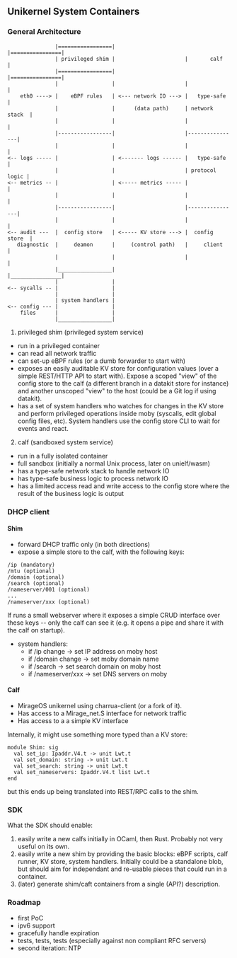 ## Unikernel System Containers

### General Architecture

```
               |=================|                      |================|
               | privileged shim |                      |       calf     |
               |=================|                      |================|
               |                 |                      |                |
    eth0 ----> |    eBPF rules   | <--- network IO ---> |   type-safe    |
               |                 |      (data path)     | network stack  |
               |                 |                      |                |
               |-----------------|                      |----------------|
               |                 |                      |                |
<-- logs ----- |                 | <------- logs ------ |   type-safe    |
               |                 |                      | protocol logic |
<-- metrics -- |                 | <----- metrics ----- |                |
               |                 |                      |                |
               |-----------------|                      |----------------|
               |                 |                      |                |
<-- audit ---  |  config store   | <----- KV store ---> |  config store  |
   diagnostic  |     deamon      |     (control path)   |     client     |
               |                 |                      |                |
               |_________________|                      |________________|
               |                 |
<-- sycalls -- |                 |
               |                 |
               | system handlers |
<-- config --- |                 |
    files      |                 |
               |_________________|
```

1. privileged shim (privileged system service)
  - run in a privileged container
  - can read all network traffic
  - can set-up eBPF rules (or a dumb forwarder to start with)
  - exposes an easily auditable KV store for configuration values
    (over a simple REST/HTTP API to start with).
    Expose a scoped "view" of the config store to the
    calf (a different branch in a datakit store for instance) and another
    unscoped "view" to the host (could be a Git log if using datakit).
  - has a set of system handlers who watches for changes in the KV
    store and perform privileged operations inside moby (syscalls, edit
    global config files, etc). System handlers use the config store CLI
    to wait for events and react.

2. calf (sandboxed system service)
  - run in a fully isolated container
  - full sandbox (initially a normal Unix process, later on unielf/wasm)
  - has a type-safe network stack to handle network IO
  - has type-safe business logic to process network IO
  - has a limited access read and write access to the config store where the
    result of the business logic is output

### DHCP client

#### Shim

- forward DHCP traffic only (in both directions)
- expose a simple store to the calf, with the following keys:

```
/ip (mandatory)
/mtu (optional)
/domain (optional)
/search (optional)
/nameserver/001 (optional)
...
/nameserver/xxx (optional)
```

If runs a small webserver where it exposes a simple CRUD interface
over these keys -- only the calf can see it (e.g. it opens a pipe and
share it with the calf on startup).

- system handlers:
  - if /ip change -> set IP address on moby host
  - if /domain change -> set moby domain name
  - if /search -> set search domain on moby host
  - if /nameserver/xxx -> set DNS servers on moby

#### Calf

- MirageOS unikernel using charrua-client (or a fork of it).
- Has access to a Mirage_net.S interface for network traffic
- Has access to a a simple KV interface

Internally, it might use something more typed than a KV store:

```
module Shim: sig
  val set_ip: Ipaddr.V4.t -> unit Lwt.t
  val set_domain: string -> unit Lwt.t
  val set_search: string -> unit Lwt.t
  val set_nameservers: Ipaddr.V4.t list Lwt.t
end
```

but this ends up being translated into REST/RPC calls to the shim.

### SDK

What the SDK should enable:
1. easily write a new calfs initially in OCaml, then Rust.
   Probably not very useful on its own.
2. easily write a new shim by providing the basic blocks:
   eBPF scripts, calf runner, KV store, system handlers.
   Initially could be a standalone blob, but should aim for
   independant and re-usable pieces that could run in a
   container.
3. (later) generate shim/caft containers from a single (API?)
   description.

### Roadmap

- first PoC
- ipv6 support
- gracefully handle expiration
- tests, tests, tests (especially against non compliant RFC servers)
- second iteration: NTP